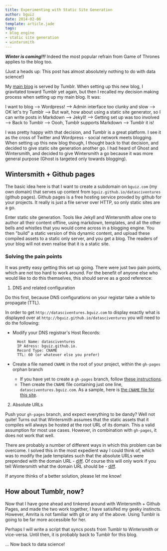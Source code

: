 ```yaml
---
title: Experimenting with Static Site Generation
author: bguiz
date: 2014-02-06
template: article.jade
tags:
- blog engine
- static site generation
- wintersmith
---
```


***Winter is coming!!!*** Indeed the most popular refrain from Game of Thrones applies to the blog too. 

(Just a heads up: This post has almost absolutely nothing to do with data science!)

My [main blog](http://blog.bguiz.com) is served by Tumblr. When setting up this new blog, I gravitated toward Tumblr yet again, but then I recalled my decision making process when setting up my main blog. It was:

<span class="more"></span>

I want to blog --> Wordpress! --> Admin interface too clunky and slow --> OK let's try Tumblr --> But wait, how about using a static site generator, so I can write posts in Markdown --> Jekyll! --> Getting set up was too involved --> Back to Tumblr --> Oooh, Tumblr supports Markdown --> Tumblr it is!

I was pretty happy with that decision, and Tumblr is a great platform. I see it as the cross of Twitter and Wordpress - social network meets blogging. When setting up this new blog though, I thought back to that decision, and decided to give static site generation another go. I had heard of Ghost and Wintersmith, and decided to give Wintersmith a go because it was more general purpose (Ghost is targeted only towards blogging).

## Wintersmith + Github pages

The basic idea here is that I want to create a subdomain on `bguiz.com` (my own domain) that serves up content from `bguiz.github.io/datasciventures` (github pages). Github pages is a free hosting service provded by github for your projects. It really is just a file server over HTTP, so only static sites are a go.

Enter static site generation. Tools like Jekyll and Wintersmith allow one to author all their content offline, using markdown, templates, and all the other bells and whistles that you would come across in a blogging engine. You then "build" a static version of this dynamic content, and upload these compiled assets to a static only server, and you get a blog. The readers of your blog will not even realise that it is a static site.

### Solving the pain points

It was pretty easy getting this set up going. There were just two pain points, which are not too hard to work around. For the benefit of anyone else who would like to do this themselves, this should serve as a good reference:

1) DNS and related configuration

Do this first, because DNS configurations on your registar take a while to propagate (TTL). 

In order to get `http://datasciventures.bguiz.com` to display exactly what is displayed over at `http://bguiz.github.io/datasciventures` you will need to do the following:

- Modify your DNS registrar's Host Records:

		Host Name: datasciventures
		IP Adress: bguiz.github.io.
		Record Type: CNAME
		TTL: 60 (or whatever else you prefer)

- Create a file named `CNAME` in the root of your project, within the `gh-pages` orphan branch
	- If you have yet to create a `gh-pages` branch, follow [these instructions](https://help.github.com/articles/creating-project-pages-manually).
	- Then create the `CNAME` file containing just one line, `datasciventures.bguiz.com`. As a sample, here is [the `CNAME` file for this site](https://github.com/bguiz/datasciventures/blob/gh-pages/CNAME).

2) Absolute URLs

Push your `gh-pages` branch, and expect everything to be dandy? Well not quite! Turns out that Wintersmith assumes that the static assets that it compiles will always be hosted at the root URL of its domain. This a valid assumption for most use cases. However, in combination with `gh-pages`, it does not work that well.

There are probably a number of different ways in which this problem can be overcome. I solved this in the most expedient way I could think of, which was to modify the jade templates such that the absolute URLs were prepended with the domain URL - [diff](https://github.com/bguiz/datasciventures/commit/b4486734a53e35c7eccdc3cb21c2b208bc008b51). Of course this will only work if you tell Wintersmith what the domain URL should be - [diff](https://github.com/bguiz/datasciventures/commit/a39b50579a4ba2bb0509b11646bd0bf50c7291e6).

If anyone thinks of a better solution, please let me know!

## How about Tumblr, now?

Now that I have gone ahead and tinkered around with Wintersmith + Github Pages, and made the two work together, I have satisifed my geeky instincts. However, Amrita is not familiar with git or any of the above. Using Tumblr is going to be far more accessible for her.

Perhaps I will write a script that syncs posts from Tumblr to Wintersmith or vice-versa. Until then, it is probably back to Tumblr for this blog.

... Now back to data science!
